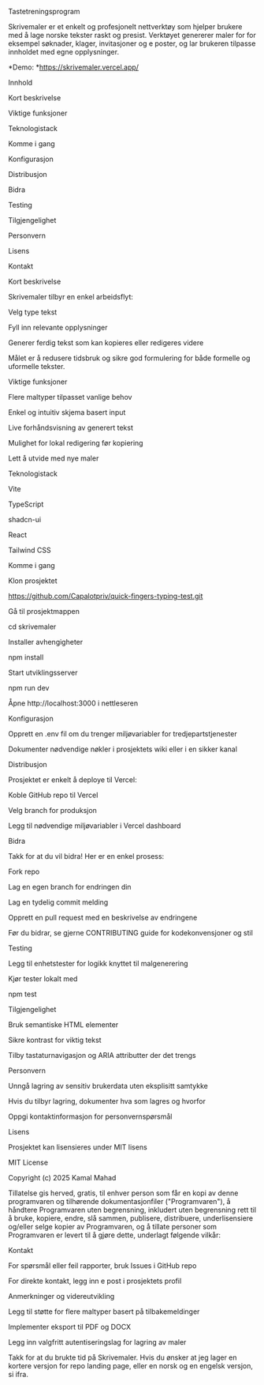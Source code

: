 Tastetreningsprogram

Skrivemaler er et enkelt og profesjonelt nettverktøy som hjelper brukere med å lage norske tekster raskt og presist. Verktøyet genererer maler for for eksempel søknader, klager, invitasjoner og e poster, og lar brukeren tilpasse innholdet med egne opplysninger.

*Demo: *https://skrivemaler.vercel.app/

Innhold

Kort beskrivelse

Viktige funksjoner

Teknologistack

Komme i gang

Konfigurasjon

Distribusjon

Bidra

Testing

Tilgjengelighet

Personvern

Lisens

Kontakt

Kort beskrivelse

Skrivemaler tilbyr en enkel arbeidsflyt:

Velg type tekst

Fyll inn relevante opplysninger

Generer ferdig tekst som kan kopieres eller redigeres videre

Målet er å redusere tidsbruk og sikre god formulering for både formelle og uformelle tekster.

Viktige funksjoner

Flere maltyper tilpasset vanlige behov

Enkel og intuitiv skjema basert input

Live forhåndsvisning av generert tekst

Mulighet for lokal redigering før kopiering

Lett å utvide med nye maler

Teknologistack

Vite

TypeScript

shadcn-ui

React

Tailwind CSS



Komme i gang

Klon prosjektet

https://github.com/Capalotpriv/quick-fingers-typing-test.git

Gå til prosjektmappen

cd skrivemaler

Installer avhengigheter

npm install

Start utviklingsserver

npm run dev

Åpne http://localhost:3000 i nettleseren

Konfigurasjon

Opprett en .env fil om du trenger miljøvariabler for tredjepartstjenester

Dokumenter nødvendige nøkler i prosjektets wiki eller i en sikker kanal

Distribusjon

Prosjektet er enkelt å deploye til Vercel:

Koble GitHub repo til Vercel

Velg branch for produksjon

Legg til nødvendige miljøvariabler i Vercel dashboard

Bidra

Takk for at du vil bidra! Her er en enkel prosess:

Fork repo

Lag en egen branch for endringen din

Lag en tydelig commit melding

Opprett en pull request med en beskrivelse av endringene

Før du bidrar, se gjerne CONTRIBUTING guide for kodekonvensjoner og stil

Testing

Legg til enhetstester for logikk knyttet til malgenerering

Kjør tester lokalt med

npm test

Tilgjengelighet

Bruk semantiske HTML elementer

Sikre kontrast for viktig tekst

Tilby tastaturnavigasjon og ARIA attributter der det trengs

Personvern

Unngå lagring av sensitiv brukerdata uten eksplisitt samtykke

Hvis du tilbyr lagring, dokumenter hva som lagres og hvorfor

Oppgi kontaktinformasjon for personvernspørsmål

Lisens

Prosjektet kan lisensieres under MIT lisens

MIT License

Copyright (c) 2025 Kamal Mahad

Tillatelse gis herved, gratis, til enhver person som får en kopi av denne programvaren og tilhørende dokumentasjonfiler ("Programvaren"), å håndtere Programvaren uten begrensning, inkludert uten begrensning rett til å bruke, kopiere, endre, slå sammen, publisere, distribuere, underlisensiere og/eller selge kopier av Programvaren, og å tillate personer som Programvaren er levert til å gjøre dette, underlagt følgende vilkår:


Kontakt

For spørsmål eller feil rapporter, bruk Issues i GitHub repo

For direkte kontakt, legg inn e post i prosjektets profil

Anmerkninger og videreutvikling

Legg til støtte for flere maltyper basert på tilbakemeldinger

Implementer eksport til PDF og DOCX

Legg inn valgfritt autentiseringslag for lagring av maler

Takk for at du brukte tid på Skrivemaler. Hvis du ønsker at jeg lager en kortere versjon for repo landing page, eller en norsk og en engelsk versjon, si ifra.

